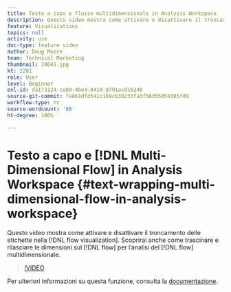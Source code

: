 ```yaml
---
title: Testo a capo e flusso multidimensionale in Analysis Workspace
description: Questo video mostra come attivare e disattivare il troncamento delle etichette nella visualizzazione del flusso. Scoprirai anche come trascinare e rilasciare le dimensioni sul flusso per l’analisi del flusso multidimensionale.
feature: Visualizations
topics: null
activity: use
doc-type: feature video
author: Doug Moore
team: Technical Marketing
thumbnail: 24041.jpg
kt: 2281
role: User
level: Beginner
exl-id: da173124-ce09-4be3-9418-8791acd16240
source-git-commit: fe861dfd541c1b9cb3b233fa3f56d55054305fd9
workflow-type: ht
source-wordcount: '88'
ht-degree: 100%

---
```


# Testo a capo e [!DNL Multi-Dimensional Flow] in Analysis Workspace {#text-wrapping-multi-dimensional-flow-in-analysis-workspace}

Questo video mostra come attivare e disattivare il troncamento delle etichette nella [!DNL flow visualization]. Scoprirai anche come trascinare e rilasciare le dimensioni sul [!DNL flow] per l’analisi del [!DNL flow] multidimensionale.

>[!VIDEO](https://video.tv.adobe.com/v/24041/?quality=12)

Per ulteriori informazioni su questa funzione, consulta la [documentazione](https://experienceleague.adobe.com/docs/analytics/analyze/analysis-workspace/visualizations/fallout/fallout-flow.html?lang=it).
